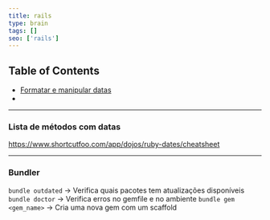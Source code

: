 ```yaml
---
title: rails
type: brain
tags: []
seo: ['rails']
---
```


## Table of Contents

- [Formatar e manipular datas](#formatar-manipular-data)
- 

<hr>
<a name="formatar-manipular-data"></a>

### Lista de métodos com datas

https://www.shortcutfoo.com/app/dojos/ruby-dates/cheatsheet

<hr>
<a name="bundler"></a>

### Bundler

`bundle outdated` -> Verifica quais pacotes tem atualizações disponíveis
`bundle doctor` -> Verifica erros no gemfile e no ambiente
`bundle gem <gem_name>` -> Cria uma nova gem com um scaffold 
